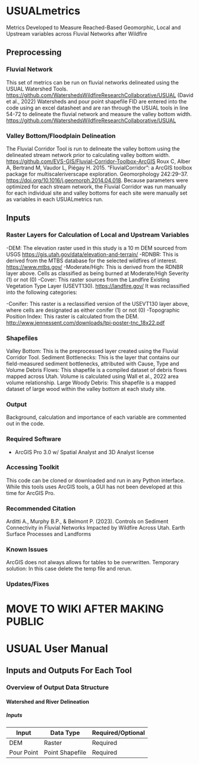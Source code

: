 # USUALmetrics
Metrics Developed to Measure Reached-Based Geomorphic, Local and Upstream variables across Fluvial Networks after Wildfire

## Preprocessing

### Fluvial Network

This set of metrics can be run on fluvial networks delineated using the USUAL Watershed Tools.
https://github.com/WatershedsWildfireResearchCollaborative/USUAL (David et al., 2022)
Watersheds and pour point shapefile FID are entered into the code using an excel datasheet and are ran through the USUAL tools in line 54-72 to delineate the fluvial network and measure the valley bottom width.
https://github.com/WatershedsWildfireResearchCollaborative/USUAL
### Valley Bottom/Floodplain Delineation

The Fluvial Corridor Tool is run to delineate the valley bottom using the delineated stream network prior to calculating valley bottom width.
https://github.com/EVS-GIS/Fluvial-Corridor-Toolbox-ArcGIS 
Roux C, Alber A, Bertrand M, Vaudor L, Piégay H. 2015. “FluvialCorridor”: a ArcGIS toolbox 	package for multiscaleriverscape exploration. Geomorphology 242:29–37. 	https://doi.org/10.1016/j.geomorph.2014.04.018.
Because parameters were optimized for each stream network, the Fluvial Corridor was run manually for each individual site and valley bottoms for each site were manually set as variables in each USUALmetrics run.  

## Inputs

### Raster Layers for Calculation of Local and Upstream Variables

-DEM: The elevation raster used in this study is a 10 m DEM sourced from USGS https://gis.utah.gov/data/elevation-and-terrain/
-RDNBR: This is derived from the MTBS database for the selected wildfires of interest. https://www.mtbs.gov/
-Moderate/High: This is derived from the RDNBR layer above. Cells as classified as being burned at Moderate/High Severity (1) or not (0)
-Cover: This raster sources from the Landfire Existing Vegetation Type Layer (USEVT130). https://landfire.gov/ It was reclassified into the following categories:

-Conifer: This raster is a reclassified version of the USEVT130 layer above, where cells are designated as either conifer (1) or not (0)
-Topographic Position Index: This raster is calculated from the DEM. http://www.jennessent.com/downloads/tpi-poster-tnc_18x22.pdf

### Shapefiles

Valley Bottom: This is the preprocessed layer created using the Fluvial Corridor Tool.
Sediment Bottlenecks: This is the layer that contains our field-measured sediment bottlenecks, attributed with Cause, Type and Volume
Debris Flows: This shapefile is a compiled dataset of debris flows mapped across Utah. Volume is calculated using Wall et al., 2022 area volume relationship.
Large Woody Debris: This shapefile is a mapped dataset of large wood within the valley bottom at each study site. 

### Output  

Background, calculation and importance of each variable are commented out in the code.

### Required Software

- ArcGIS Pro 3.0 w/ Spatial Analyst and 3D Analyst license

### Accessing Toolkit

This code can be cloned or downloaded and run in any Python interface. While this tools uses ArcGIS tools, a GUI has not been developed at this time for ArcGIS Pro.

### Recommended Citation
 Arditti A., Murphy B.P., & Belmont P. (2023). Controls on Sediment Connectivity in Fluvial Networks Impacted by Wildfire Across Utah. Earth Surface Processes and Landforms

### Known Issues
ArcGIS does not always allows for tables to be overwritten. Temporary solution: In this case delete the temp file and rerun. 

### Updates/Fixes

# MOVE TO WIKI AFTER MAKING PUBLIC
# USUAL User Manual

## Inputs and Outputs For Each Tool


### Overview of Output Data Structure


#### Watershed and River Delineation

##### Inputs

| Input | Data Type | Required/Optional|
| ----------- | ----------- |----------- |
| DEM | Raster | Required |
| Pour Point| Point Shapefile|Required
